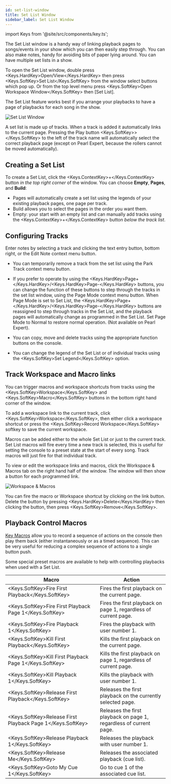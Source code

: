 ```yaml
---
id: set-list-window
title: Set List Window
sidebar_label: Set List Window
---
```


import Keys from '@site/src/components/key.ts';

The Set List window is a handy way of linking playback pages to
songs/events in your show which you can then easily step through. You
can also make notes, handy for avoiding bits of paper lying around. You
can have multiple set lists in a show.

[](https://youtu.be/VX5acUU-99M?t=20 "Set Lists")

To open the Set List window, double press <Keys.HardKey>Open/View</Keys.HardKey> then press <Keys.SoftKey>Set List</Keys.SoftKey> from the window select buttons which pop up. Or from the top level menu press <Keys.SoftKey>Open Workspace Window</Keys.SoftKey> then \[Set
List\].

The Set List feature works best if you arrange your playbacks to have a
page of playbacks for each song in the show.

![Set List Window](/docs/images/Set-List-Window.png)

A set list is made up of tracks. When a track is added it automatically
links to the current page. Pressing the Play button <Keys.SoftKey>></Keys.SoftKey> to the left of the track name
will automatically select the correct playback page (except on Pearl
Expert, because the rollers cannot be moved automatically).

Creating a Set List
-------------------

To create a Set List, click the <Keys.ContextKey>+</Keys.ContextKey> button *in the top right corner* of
the window. You can choose **Empty**, **Pages**, and **Build**: 
-   Pages will automatically create a set list using the legends of your 
    existing playback pages, one page per track. 
-   Build allows you to select the pages in the order you want them. 
-   Empty: your start with an empty list and can manually add tracks 
    using the <Keys.ContextKey>+</Keys.ContextKey> button *below the track list*.

Configuring Tracks
------------------

Enter notes by selecting a track and clicking the text entry button,
bottom right, or the Edit Note context menu button.

-   You can temporarily remove a track from the set list using the Park
    Track context menu button.

-   If you prefer to operate by using the <Keys.HardKey>Page+</Keys.HardKey>/<Keys.HardKey>Page-</Keys.HardKey> buttons, you can
    change the function of these buttons to step through the tracks in
    the set list window, using the Page Mode context menu button. When
    Page Mode is set to Set List, the <Keys.HardKey>Page+</Keys.HardKey>/<Keys.HardKey>Page-</Keys.HardKey> buttons are reassigned
    to step through tracks in the Set List, and the playback pages will
    automatically change as programmed in the Set List. Set Page Mode to
    Normal to restore normal operation. (Not available on Pearl Expert).

-   You can copy, move and delete tracks using the appropriate function
    buttons on the console.

-   You can change the legend of the Set List or of individual tracks
    using the <Keys.SoftKey>Set Legend</Keys.SoftKey> option.

Track Workspace and Macro links
-------------------------------

You can trigger macros and workspace shortcuts from tracks using the
<Keys.SoftKey>Workspace</Keys.SoftKey> and <Keys.SoftKey>Macro</Keys.SoftKey> buttons in the bottom right hand corner of
the window.

To add a workspace link to the current track, click <Keys.SoftKey>Workspace</Keys.SoftKey>, then
either click a workspace shortcut or press the <Keys.SoftKey>Record Workspace</Keys.SoftKey>
softkey to save the current workspace.

Macros can be added either to the whole Set List or just to the current
track. Set List macros will fire every time a new track is selected,
this is useful for setting the console to a preset state at the start of
every song. Track macros will just fire for that individual track.

To view or edit the workspace links and macros, click the Workspace &
Macros tab on the right hand half of the window. The window will then
show a button for each programmed link.

![Workspace & Macros](/docs/images/Workspace-Macros.png)

You can fire the macro or Workspace shortcut by clicking on the link
button. Delete the button by pressing <Keys.HardKey>Delete</Keys.HardKey> then clicking the button,
then press <Keys.SoftKey>Remove</Keys.SoftKey>.

Playback Control Macros
-----------------------

[Key Macros](../titan-basics/front-panel-buttons.md#key-macro-buttons)
allow you to record a sequence of actions on the console then
play them back (either instantaneously or as a timed sequence). This can
be very useful for reducing a complex sequence of actions to a single
button push.

Some special preset macros are available to help with controlling
playbacks when used with a Set List.

Macro | Action
------|-------
<Keys.SoftKey>Fire First Playback</Keys.SoftKey> | Fires the first playback on the current page.
<Keys.SoftKey>Fire First Playback Page 1</Keys.SoftKey> | Fires the first playback on page 1, regardless of current page.
<Keys.SoftKey>Fire Playback 1</Keys.SoftKey> | Fires the playback with user number 1.
<Keys.SoftKey>Kill First Playback</Keys.SoftKey> | Kills the first playback on the current page.
<Keys.SoftKey>Kill First Playback Page 1</Keys.SoftKey> | Kills the first playback on page 1, regardless of current page.
<Keys.SoftKey>Kill Playback 1</Keys.SoftKey> | Kills the playback with user number 1.
<Keys.SoftKey>Release First Playback</Keys.SoftKey> | Releases the first playback on the currently selected page.
<Keys.SoftKey>Release First Playback Page 1</Keys.SoftKey> | Releases the first playback on page 1, regardless of current page.
<Keys.SoftKey>Release Playback 1</Keys.SoftKey> | Releases the playback with user number 1.
<Keys.SoftKey>Release Me</Keys.SoftKey> | Releases the associated playback (cue list).
<Keys.SoftKey>Goto My Cue 1</Keys.SoftKey> | Go to cue 1 of the associated cue list.
